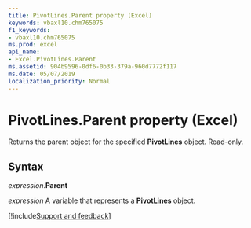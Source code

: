```yaml
---
title: PivotLines.Parent property (Excel)
keywords: vbaxl10.chm765075
f1_keywords:
- vbaxl10.chm765075
ms.prod: excel
api_name:
- Excel.PivotLines.Parent
ms.assetid: 904b9596-0df6-0b33-379a-960d7772f117
ms.date: 05/07/2019
localization_priority: Normal
---
```



# PivotLines.Parent property (Excel)

Returns the parent object for the specified **PivotLines** object. Read-only.


## Syntax

_expression_.**Parent**

_expression_ A variable that represents a **[PivotLines](Excel.PivotLines.md)** object.




[!include[Support and feedback](~/includes/feedback-boilerplate.md)]
